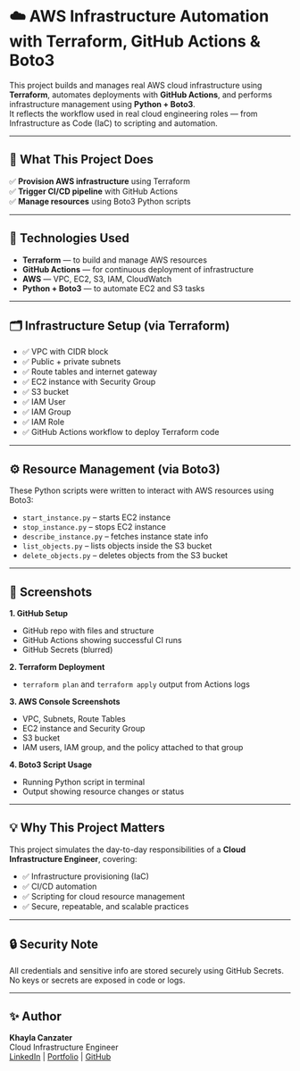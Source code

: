 # ☁️ AWS Infrastructure Automation with Terraform, GitHub Actions & Boto3

This project builds and manages real AWS cloud infrastructure using **Terraform**, automates deployments with **GitHub Actions**, and performs infrastructure management using **Python + Boto3**.  
It reflects the workflow used in real cloud engineering roles — from Infrastructure as Code (IaC) to scripting and automation.

---

## 🚀 What This Project Does

✅ **Provision AWS infrastructure** using Terraform  
✅ **Trigger CI/CD pipeline** with GitHub Actions  
✅ **Manage resources** using Boto3 Python scripts  

---

## 🔧 Technologies Used

- **Terraform** — to build and manage AWS resources  
- **GitHub Actions** — for continuous deployment of infrastructure  
- **AWS** — VPC, EC2, S3, IAM, CloudWatch  
- **Python + Boto3** — to automate EC2 and S3 tasks  

---

## 🗂️ Infrastructure Setup (via Terraform)

- ✅ VPC with CIDR block  
- ✅ Public + private subnets  
- ✅ Route tables and internet gateway  
- ✅ EC2 instance with Security Group  
- ✅ S3 bucket  
- ✅ IAM User
- ✅ IAM Group
- ✅ IAM Role
- ✅ GitHub Actions workflow to deploy Terraform code

---

## ⚙️ Resource Management (via Boto3)

These Python scripts were written to interact with AWS resources using Boto3:

- `start_instance.py` – starts EC2 instance  
- `stop_instance.py` – stops EC2 instance  
- `describe_instance.py` – fetches instance state info  
- `list_objects.py` – lists objects inside the S3 bucket  
- `delete_objects.py` – deletes objects from the S3 bucket

---

## 📸 Screenshots

**1. GitHub Setup**  
- GitHub repo with files and structure  
- GitHub Actions showing successful CI runs  
- GitHub Secrets (blurred)  

**2. Terraform Deployment**  
- `terraform plan` and `terraform apply` output from Actions logs  

**3. AWS Console Screenshots**  
- VPC, Subnets, Route Tables  
- EC2 instance and Security Group  
- S3 bucket  
- IAM users, IAM group, and the policy attached to that group
  

**4. Boto3 Script Usage**  
- Running Python script in terminal  
- Output showing resource changes or status  

---

## 💡 Why This Project Matters

This project simulates the day-to-day responsibilities of a **Cloud Infrastructure Engineer**, covering:

- ✅ Infrastructure provisioning (IaC)  
- ✅ CI/CD automation  
- ✅ Scripting for cloud resource management  
- ✅ Secure, repeatable, and scalable practices  

---

## 🔒 Security Note

All credentials and sensitive info are stored securely using GitHub Secrets. No keys or secrets are exposed in code or logs.

---

## ✨ Author

**Khayla Canzater**  
Cloud Infrastructure Engineer  
[LinkedIn](https://www.linkedin.com/in/khayla-canzater/) | [Portfolio](https://k-canzater.github.io/KCanzater/index.html) | [GitHub](https://github.com/K-Canzater)


